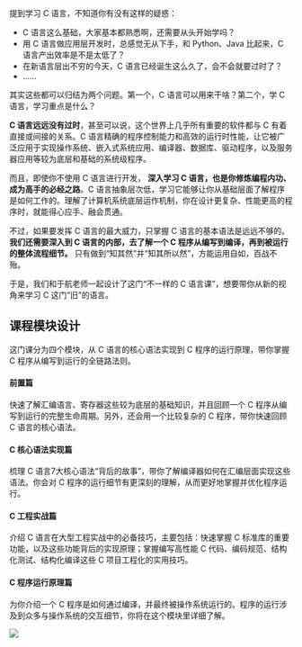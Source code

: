 提到学习 C 语言，不知道你有没有这样的疑惑：

- C 语言这么基础，大家基本都熟悉啊，还需要从头开始学吗？
- 用 C 语言做应用层开发时，总感觉无从下手，和 Python、Java 比起来，C 语言产出效率是不是太低了？
- 在新语言层出不穷的今天，C 语言已经诞生这么久了，会不会就要过时了？
- ……

其实这些都可以归结为两个问题。第一个，C 语言可以用来干啥？第二个，学 C语言，学习重点是什么？

**C 语言远远没有过时**，甚至可以说，这个世界上几乎所有重要的软件都与 C 有着直接或间接的关系。C 语言精确的程序控制能力和高效的运行时性能，让它被广泛应用于实现操作系统、嵌入式系统应用、编译器、数据库、驱动程序，以及服务器应用等较为底层和基础的系统级程序。

而且，即使你不使用 C 语言进行开发， **深入学习 C 语言，也是你修炼编程内功、成为高手的必经之路**。C 语言抽象层次低，学习它能够让你从基础层面了解程序是如何工作的。理解了计算机系统底层运作机制，你在设计更复杂、性能更高的程序时，就能得心应手、融会贯通。

不过，如果要发挥 C 语言的最大威力，只掌握 C 语言的基本语法是远远不够的。 **我们还需要深入到 C 语言的内部，去了解⼀个 C 程序从编写到编译，再到被运⾏的整体流程细节。** 只有做到“知其然”并“知其所以然”，方能运用自如，百战不殆。

于是，我们和于航老师一起设计了这门“不一样的 C 语言课”，想要带你从新的视角来学习 C 这门“旧”的语言。

## 课程模块设计

这门课分为四个模块，从 C 语言的核心语法实现到 C 程序的运行原理，带你掌握 C 程序从编写到运行的全链路法则。

#### 前置篇

快速了解汇编语言、寄存器这些较为底层的基础知识，并且回顾一个 C 程序从编写到运行的完整生命周期。另外，还会用一个比较复杂的 C 程序，带你快速回顾 C 语言的核心语法。

#### C 核心语法实现篇

梳理 C 语言7大核心语法“背后的故事”，带你了解编译器如何在汇编层面实现这些语法。你会对 C 程序的运行细节有更深刻的理解，从而更好地掌握并优化程序运行。

#### C 工程实战篇

介绍 C 语言在大型工程实战中的必备技巧，主要包括：快速掌握 C 标准库的重要功能，以及这些功能背后的实现原理；掌握编写高性能 C 代码、编码规范、结构化测试、结构化编译这些 C 项目工程化的实用技巧。

#### C 程序运行原理篇

为你介绍一个 C 程序是如何通过编译，并最终被操作系统运行的。程序的运行涉及到众多与操作系统的交互细节，你将在这个模块里详细了解。

![](https://static001.geekbang.org/resource/image/41/9a/41a2c8587a87e0838334c313f47ebb9a.jpg)